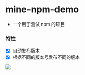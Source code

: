 # mine-npm-demo

- 一个用于测试 npm 的项目

### 特性

- [x] 自动发布版本
- [x] 根据不同的版本号发布不同的版本

<img src="https://shields.io/github/v/release/biaov/wordpress.svg?logo=github&label=版本" />
